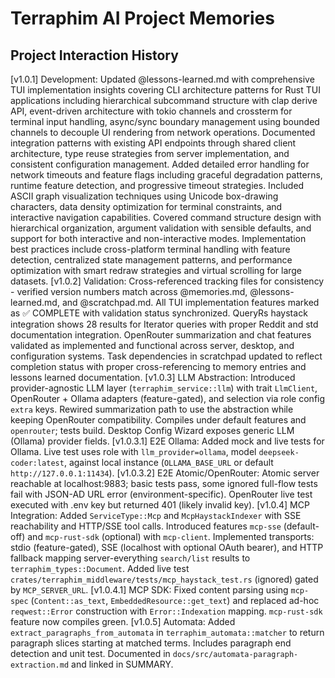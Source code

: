 # Terraphim AI Project Memories

## Project Interaction History

[v1.0.1] Development: Updated @lessons-learned.md with comprehensive TUI implementation insights covering CLI architecture patterns for Rust TUI applications including hierarchical subcommand structure with clap derive API, event-driven architecture with tokio channels and crossterm for terminal input handling, async/sync boundary management using bounded channels to decouple UI rendering from network operations. Documented integration patterns with existing API endpoints through shared client architecture, type reuse strategies from server implementation, and consistent configuration management. Added detailed error handling for network timeouts and feature flags including graceful degradation patterns, runtime feature detection, and progressive timeout strategies. Included ASCII graph visualization techniques using Unicode box-drawing characters, data density optimization for terminal constraints, and interactive navigation capabilities. Covered command structure design with hierarchical organization, argument validation with sensible defaults, and support for both interactive and non-interactive modes. Implementation best practices include cross-platform terminal handling with feature detection, centralized state management patterns, and performance optimization with smart redraw strategies and virtual scrolling for large datasets.
[v1.0.2] Validation: Cross-referenced tracking files for consistency - verified version numbers match across @memories.md, @lessons-learned.md, and @scratchpad.md. All TUI implementation features marked as ✅ COMPLETE with validation status synchronized. QueryRs haystack integration shows 28 results for Iterator queries with proper Reddit and std documentation integration. OpenRouter summarization and chat features validated as implemented and functional across server, desktop, and configuration systems. Task dependencies in scratchpad updated to reflect completion status with proper cross-referencing to memory entries and lessons learned documentation.
[v1.0.3] LLM Abstraction: Introduced provider-agnostic LLM layer (`terraphim_service::llm`) with trait `LlmClient`, OpenRouter + Ollama adapters (feature-gated), and selection via role config `extra` keys. Rewired summarization path to use the abstraction while keeping OpenRouter compatibility. Compiles under default features and `openrouter`; tests build. Desktop Config Wizard exposes generic LLM (Ollama) provider fields.
[v1.0.3.1] E2E Ollama: Added mock and live tests for Ollama. Live test uses role with `llm_provider=ollama`, model `deepseek-coder:latest`, against local instance (`OLLAMA_BASE_URL` or default `http://127.0.0.1:11434`).
[v1.0.3.2] E2E Atomic/OpenRouter: Atomic server reachable at localhost:9883; basic tests pass, some ignored full-flow tests fail with JSON-AD URL error (environment-specific). OpenRouter live test executed with .env key but returned 401 (likely invalid key).
[v1.0.4] MCP Integration: Added `ServiceType::Mcp` and `McpHaystackIndexer` with SSE reachability and HTTP/SSE tool calls. Introduced features `mcp-sse` (default-off) and `mcp-rust-sdk` (optional) with `mcp-client`. Implemented transports: stdio (feature-gated), SSE (localhost with optional OAuth bearer), and HTTP fallback mapping server-everything `search/list` results to `terraphim_types::Document`. Added live test `crates/terraphim_middleware/tests/mcp_haystack_test.rs` (ignored) gated by `MCP_SERVER_URL`.
[v1.0.4.1] MCP SDK: Fixed content parsing using `mcp-spec` (`Content::as_text`, `EmbeddedResource::get_text`) and replaced ad-hoc `reqwest::Error` construction with `Error::Indexation` mapping. `mcp-rust-sdk` feature now compiles green.
[v1.0.5] Automata: Added `extract_paragraphs_from_automata` in `terraphim_automata::matcher` to return paragraph slices starting at matched terms. Includes paragraph end detection and unit test. Documented in `docs/src/automata-paragraph-extraction.md` and linked in SUMMARY.
